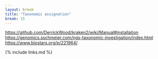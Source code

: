 ```yaml
---
layout: break
title: "Taxonomic assignation"
break: 15
---
```


https://github.com/DerrickWood/kraken2/wiki/Manual#installation 
https://genomics.sschmeier.com/ngs-taxonomic-investigation/index.html
https://www.biostars.org/p/221964/

{% include links.md %}

